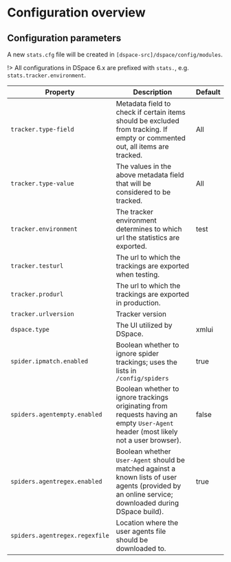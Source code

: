 # Configuration overview

## Configuration parameters

A new `stats.cfg` file will be created in `[dspace-src]/dspace/config/modules`.

!> All configurations in DSpace 6.x are prefixed with `stats.`, e.g. `stats.tracker.environment`.

| Property | Description | Default 
| -------- | ----------- | -------|
|`tracker.type-field`| Metadata field to check if certain items should be excluded from tracking. If empty or commented out, all items are tracked. |All
|`tracker.type-value`| The values in the above metadata field that will be considered to be tracked.|All
|`tracker.environment`| The tracker environment determines to which url the statistics are exported.| test
|`tracker.testurl`| The url to which the trackings are exported when testing.|
|`tracker.produrl`| The url to which the trackings are exported in production.|
|`tracker.urlversion`| Tracker version|
|`dspace.type`| The UI utilized by DSpace.| xmlui
|`spider.ipmatch.enabled`| Boolean whether to ignore spider trackings; uses the lists in `/config/spiders`| true
|`spiders.agentempty.enabled`| Boolean whether to ignore trackings originating from requests having an empty `User-Agent` header (most likely not a user browser).|false 
|`spiders.agentregex.enabled`| Boolean whether `User-Agent` should be matched against a known lists of user agents (provided by an online service; downloaded during DSpace build).| true
|`spiders.agentregex.regexfile`| Location where the user agents file should be downloaded to.|
